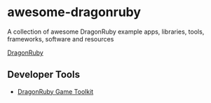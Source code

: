 # awesome-dragonruby
A collection of awesome DragonRuby example apps, libraries, tools, frameworks, software and resources

[DragonRuby](https://dragonruby.org)

## Developer Tools

* [DragonRuby Game Toolkit](https://dragonruby.itch.io/dragonruby-gtk)
